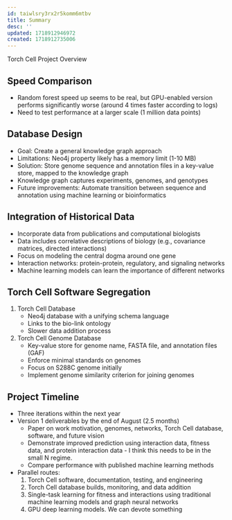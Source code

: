 ```yaml
---
id: taiwlsry3rx2r5komm6mtbv
title: Summary
desc: ''
updated: 1718912946972
created: 1718912735006
---
```


Torch Cell Project Overview

## Speed Comparison

- Random forest speed up seems to be real, but GPU-enabled version performs significantly worse (around 4 times faster according to logs)
- Need to test performance at a larger scale (1 million data points)

## Database Design

- Goal: Create a general knowledge graph approach
- Limitations: Neo4j property likely has a memory limit (1-10 MB)
- Solution: Store genome sequence and annotation files in a key-value store, mapped to the knowledge graph
- Knowledge graph captures experiments, genomes, and genotypes
- Future improvements: Automate transition between sequence and annotation using machine learning or bioinformatics

## Integration of Historical Data

- Incorporate data from publications and computational biologists
- Data includes correlative descriptions of biology (e.g., covariance matrices, directed interactions)
- Focus on modeling the central dogma around one gene
- Interaction networks: protein-protein, regulatory, and signaling networks
- Machine learning models can learn the importance of different networks

## Torch Cell Software Segregation

1. Torch Cell Database
   - Neo4j database with a unifying schema language
   - Links to the bio-link ontology
   - Slower data addition process
2. Torch Cell Genome Database
   - Key-value store for genome name, FASTA file, and annotation files (GAF)
   - Enforce minimal standards on genomes
   - Focus on S288C genome initially
   - Implement genome similarity criterion for joining genomes

## Project Timeline

- Three iterations within the next year
- Version 1 deliverables by the end of August (2.5 months)
  - Paper on work motivation, genomes, networks, Torch Cell database, software, and future vision
  - Demonstrate improved prediction using interaction data, fitness data, and protein interaction data - I think this needs to be in the small N regime.
  - Compare performance with published machine learning methods
- Parallel routes:
   1. Torch Cell software, documentation, testing, and engineering
   2. Torch Cell database builds, monitoring, and data addition
   3. Single-task learning for fitness and interactions using traditional machine learning models and graph neural networks
   4. GPU deep learning models. We can devote something 
